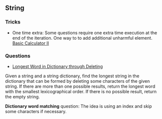 ## String
### Tricks
- One time extra: Some questions require one extra time execution at the end of the iteration. One way to to add additional unharmful element. [Basic Calculator II](https://leetcode.com/problems/basic-calculator-ii/description/)

### Questions
- [Longest Word in Dictionary through Deleting](https://leetcode.com/problems/longest-word-in-dictionary-through-deleting/description/)

Given a string and a string dictionary, find the longest string in the dictionary that can be formed by deleting some characters of the given string. If there are more than one possible results, return the longest word with the smallest lexicographical order. If there is no possible result, return the empty string.

__Dictionary word matching__ question: The idea is using an index and skip some characters if necessary.